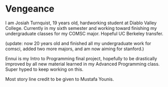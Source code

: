 # Vengeance

I am Josiah Turnquist, 19 years old, hardworking student at Diablo Valley College. Currently in my sixth semester and working toward finishing my undergraduate classes for my COMSC major. Hopeful UC Berkeley transfer.

(update: now 20 years old and finished all my undergraduate work for comsci, added two more majors, and am now aiming for stanford.)

Ennui is my Intro to Programming final project, hopefully to be drastically improved by all new material learned in my Advanced Programming class. Super hyped to keep working on this.

Most story line credit to be given to Mustafa Younis.
